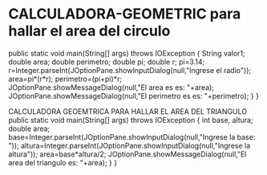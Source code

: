 # CALCULADORA-GEOMETRIC  para hallar el area del circulo
public static void main(String[] args) throws IOException
    {
        String valor1;
        double area;
        double perimetro;
        double pi;
        double r;
        pi=3.14;
        r=Integer.parseInt(JOptionPane.showInputDialog(null,"Ingrese el radio"));    
        area=pi*(r*r);
        perimetro=(pi+pi)*r;
        JOptionPane.showMessageDialog(null,"El area es es: "+area);
          JOptionPane.showMessageDialog(null,"El perimetro es es: "+perimetro);
    }
}

CALCULADORA GEOEMTRICA PARA HALLAR EL AREA DEL TRIANGULO
public static void main(String[] args) throws IOException {
        int base, altura;
        double area;
        base=Integer.parseInt(JOptionPane.showInputDialog(null,"Ingrese la base: "));
        altura=Integer.parseInt(JOptionPane.showInputDialog(null,"Ingrese la altura"));
        area=base*altura/2;
        JOptionPane.showMessageDialog(null,"El area del triangulo es: "+area);
    }
}


